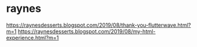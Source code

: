 # raynes
https://raynesdesserts.blogspot.com/2019/08/thank-you-flutterwave.html?m=1
https://raynesdesserts.blogspot.com/2019/08/my-html-experience.html?m=1
